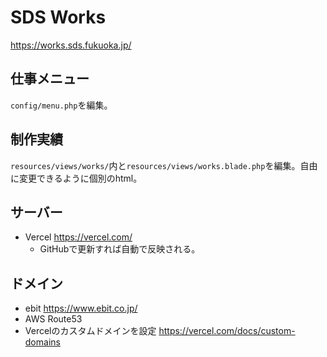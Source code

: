 # SDS Works

https://works.sds.fukuoka.jp/

## 仕事メニュー
`config/menu.php`を編集。

## 制作実績
`resources/views/works/`内と`resources/views/works.blade.php`を編集。自由に変更できるように個別のhtml。

## サーバー
- Vercel https://vercel.com/
  - GitHubで更新すれば自動で反映される。

## ドメイン
- ebit https://www.ebit.co.jp/
- AWS Route53
- Vercelのカスタムドメインを設定 https://vercel.com/docs/custom-domains
